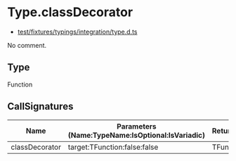 # Type.classDecorator

* [test/fixtures/typings/integration/type.d.ts](/test/fixtures/typings/integration/type.d.ts#L88)

No comment.

## Type

Function

## CallSignatures

Name|Parameters (Name:TypeName:IsOptional:IsVariadic)|ReturnTypeName|TypePredicate|isProtected|Comment
---|---|---|---|---|---
classDecorator|target:TFunction:false:false |TFunction||false|
